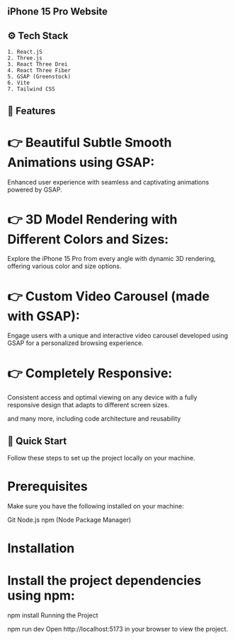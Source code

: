 ## iPhone 15 Pro Website

## ⚙️ Tech Stack
	1. React.jS
 	2. Three.js
	3. React Three Drei
 	4. React Three Fiber
	5. GSAP (Greenstock)
 	6. Vite
	7. Tailwind CSS

## 🔋 Features
# 👉 Beautiful Subtle Smooth Animations using GSAP: 
Enhanced user experience with seamless and captivating animations powered by GSAP.

# 👉 3D Model Rendering with Different Colors and Sizes:
Explore the iPhone 15 Pro from every angle with dynamic 3D rendering, offering various color and size options.

# 👉 Custom Video Carousel (made with GSAP): 
Engage users with a unique and interactive video carousel developed using GSAP for a personalized browsing experience.

# 👉 Completely Responsive: 
Consistent access and optimal viewing on any device with a fully responsive design that adapts to different screen sizes.

and many more, including code architecture and reusability

## 🤸 Quick Start
Follow these steps to set up the project locally on your machine.

# Prerequisites

Make sure you have the following installed on your machine:

Git
Node.js
npm (Node Package Manager)

# Installation

# Install the project dependencies using npm:

npm install
Running the Project

npm run dev
Open http://localhost:5173 in your browser to view the project.
